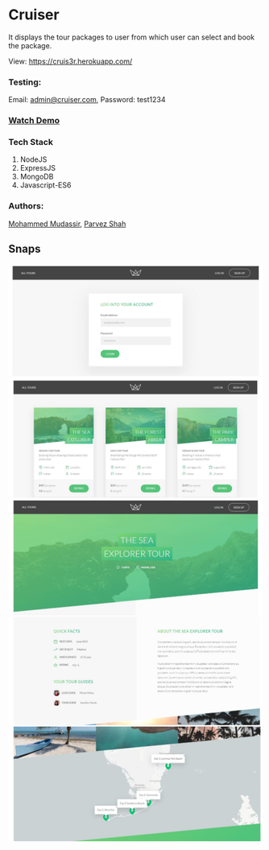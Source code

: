 
# Cruiser

It displays the tour packages to user from which user can select and book the package.

View: https://cruis3r.herokuapp.com/

### Testing:
Email: admin@cruiser.com,
Password: test1234

### [Watch Demo](https://youtu.be/eKaomj3g2Xs)

### Tech Stack

1. NodeJS
2. ExpressJS
3. MongoDB
4. Javascript-ES6

### Authors:

[Mohammed Mudassir](https://github.com/Md-Mudassir/),
[Parvez Shah](https://github.com/parvezshah24)

## Snaps

![Cruiser](https://github.com/Md-Mudassir/Cruiser/blob/master/public/img/crr.JPG)
![Cruiser](https://github.com/Md-Mudassir/Cruiser/blob/master/public/img/cru.JPG)
![Cruiser](https://github.com/Md-Mudassir/Cruiser/blob/master/public/img/cr1.JPG)
![Cruiser](https://github.com/Md-Mudassir/Cruiser/blob/master/public/img/cr2.JPG)
![Cruiser](https://github.com/Md-Mudassir/Cruiser/blob/master/public/img/cr3.JPG)


